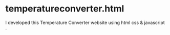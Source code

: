 # temperatureconverter.html
I developed this Temperature Converter website using html css &amp; javascript .
